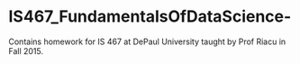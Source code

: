 # IS467_FundamentalsOfDataScience-
Contains homework for IS 467 at DePaul University taught by Prof Riacu in Fall 2015.
